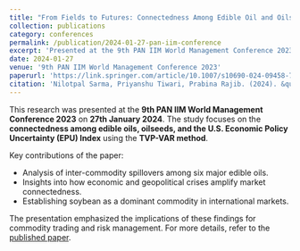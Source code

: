 ```yaml
---
title: "From Fields to Futures: Connectedness Among Edible Oil and Oilseeds—Where Soybean Leads, Others Follow"
collection: publications
category: conferences
permalink: /publication/2024-01-27-pan-iim-conference
excerpt: 'Presented at the 9th PAN IIM World Management Conference 2023, this study examines the connectedness among edible oils, oilseeds, and the U.S. Economic Policy Uncertainty Index.'
date: 2024-01-27
venue: '9th PAN IIM World Management Conference 2023'
paperurl: 'https://link.springer.com/article/10.1007/s10690-024-09458-7' # Replace with actual paper link
citation: 'Nilotpal Sarma, Priyanshu Tiwari, Prabina Rajib. (2024). &quot;From Fields to Futures: Connectedness Among Edible Oil and Oilseeds—Where Soybean Leads, Others Follow.&quot; Presented at the 9th PAN IIM World Management Conference 2023.'
---
```


This research was presented at the **9th PAN IIM World Management Conference 2023** on **27th January 2024**. The study focuses on the **connectedness among edible oils, oilseeds, and the U.S. Economic Policy Uncertainty (EPU) Index** using the **TVP-VAR method**.  

Key contributions of the paper:  
- Analysis of inter-commodity spillovers among six major edible oils.  
- Insights into how economic and geopolitical crises amplify market connectedness.  
- Establishing soybean as a dominant commodity in international markets.  

The presentation emphasized the implications of these findings for commodity trading and risk management. For more details, refer to the [published paper](https://link.springer.com/article/10.1007/s10690-024-09458-7). 
